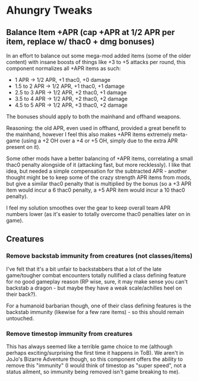 # Ahungry Tweaks

## Balance Item +APR (cap +APR at 1/2 APR per item, replace w/ thac0 + dmg bonuses)

In an effort to balance out some mega-mod added items (some of the
older content) with insane boosts of things like +3 to +5 attacks per
round, this component normalizes all +APR items as such:

- 1 APR -> 1/2 APR, +1 thac0, +0 damage
- 1.5 to 2 APR -> 1/2 APR, +1 thac0, +1 damage
- 2.5 to 3 APR -> 1/2 APR, +2 thac0, +1 damage
- 3.5 to 4 APR -> 1/2 APR, +2 thac0, +2 damage
- 4.5 to 5 APR -> 1/2 APR, +3 thac0, +2 damage

The bonuses should apply to both the mainhand and offhand weapons.

Reasoning: the old APR, even used in offhand, provided a great
benefit to the mainhand, however I feel this also makes +APR items
extremely meta-game (using a +2 OH over a +4 or +5 OH, simply due to
the extra APR present on it).

Some other mods have a better balancing of +APR items, correlating a
small thac0 penalty alongside of it (attacking fast, but more
recklessly).  I like that idea, but needed a simple compensation for
the subtracted APR - another thought might be to keep some of the
crazy strength APR items from mods, but give a similar thac0 penalty
that is multiplied by the bonus (so a +3 APR item would incur a 6
thac0 penalty, a +5 APR item would incur a 10 thac0 penalty).

I feel my solution smoothes over the gear to keep overall team APR
numbers lower (as it's easier to totally overcome thac0 penalties
later on in game).

## Creatures

### Remove backstab immunity from creatures (not classes/items)

I've felt that it's a bit unfair to backstabbers that a lot of the
late game/tougher combat encounters totally nullified a class defining
feature for no good gameplay reason (RP wise, sure, it may make sense
you can't backstab a dragon - but maybe they have a weak
scale/achilles heel on their back?).

For a humanoid barbarian though, one of their class defining features
is the backstab immunity (likewise for a few rare items) - so this
should remain untouched.

### Remove timestop immunity from creatures

This has always seemed like a terrible game choice to me (although
perhaps exciting/surprising the first time it happens in ToB).
We aren't in JoJo's Bizarre Adventure though, so this component offers
the ability to remove this "immunity" (I would think of timestop as
"super speed", not a status ailment, so immunity being removed isn't
game breaking to me).
